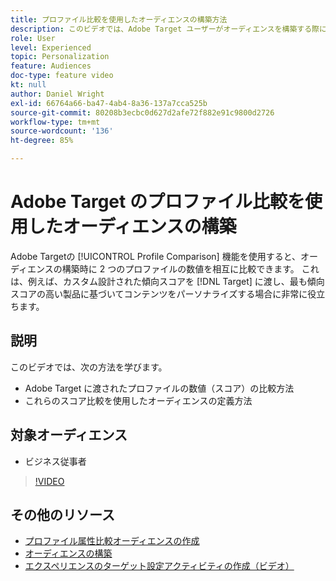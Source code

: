 ```yaml
---
title: プロファイル比較を使用したオーディエンスの構築方法
description: このビデオでは、Adobe Target ユーザーがオーディエンスを構築する際に、プロファイル比較機能を使用して 2 つのプロファイルの数値を相互に比較する方法を説明します。
role: User
level: Experienced
topic: Personalization
feature: Audiences
doc-type: feature video
kt: null
author: Daniel Wright
exl-id: 66764a66-ba47-4ab4-8a36-137a7cca525b
source-git-commit: 80208b3ecbc0d627d2afe72f882e91c9800d2726
workflow-type: tm+mt
source-wordcount: '136'
ht-degree: 85%

---
```


# Adobe Target のプロファイル比較を使用したオーディエンスの構築

Adobe Targetの [!UICONTROL Profile Comparison] 機能を使用すると、オーディエンスの構築時に 2 つのプロファイルの数値を相互に比較できます。 これは、例えば、カスタム設計された傾向スコアを [!DNL Target] に渡し、最も傾向スコアの高い製品に基づいてコンテンツをパーソナライズする場合に非常に役立ちます。

## 説明

このビデオでは、次の方法を学びます。

* Adobe Target に渡されたプロファイルの数値（スコア）の比較方法
* これらのスコア比較を使用したオーディエンスの定義方法

## 対象オーディエンス

* ビジネス従事者

>[!VIDEO](https://video.tv.adobe.com/v/23218/?quality=12)

## その他のリソース

* [プロファイル属性比較オーディエンスの作成](https://experienceleague.adobe.com/docs/target/using/audiences/create-audiences/creating-a-profile-attribute-comparison-audience.html?lang=ja)
* [オーディエンスの構築](https://experienceleague.adobe.com/docs/target/using/audiences/create-audiences/create-audience.html?lang=ja)
* [エクスペリエンスのターゲット設定アクティビティの作成（ビデオ）](../activities/create-experience-targeting-activities.md)
